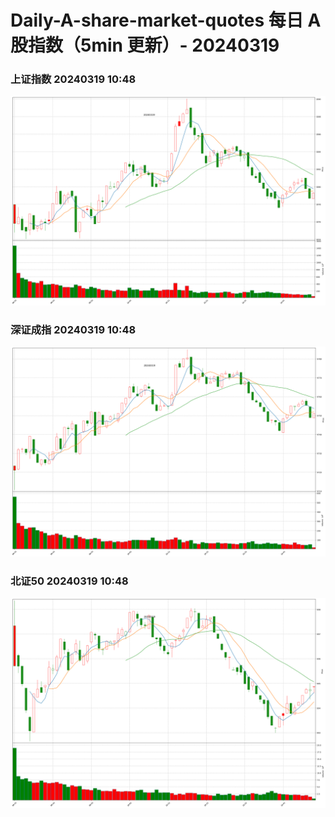 
# Daily-A-share-market-quotes 每日 A 股指数（5min 更新）- 20240319

### 上证指数 20240319 10:48
![](./fig/2024/3/20240319-sh000001.png)

### 深证成指 20240319 10:48
![](./fig/2024/3/20240319-sz399001.png)

### 北证50 20240319 10:48
![](./fig/2024/3/20240319-bj899050.png)
